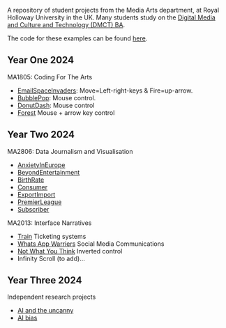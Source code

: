 A repository of student projects from the Media Arts department, at Royal Holloway University in the UK. Many students study on the [Digital Media and Culture and Technology (DMCT) BA](https://www.royalholloway.ac.uk/studying-here/undergraduate/media-arts/digital-media-culture-and-technology-ba). 

The code for these examples can be found [here](https://github.com/anthillsocial/example-student-projects).

## Year One 2024

MA1805: Coding For The Arts                                            

- [EmailSpaceInvaders](2023-24/Y1-MA1805-2024-EmailSpaceInvaders): Move=Left-right-keys & Fire=up-arrow.                              
- [BubblePop](2023-24/Y1-MA1805-2024-BubblePop): Mouse control.                                               
- [DonutDash](2023-24/Y1-MA1805-2024-DonutDash): Mouse control
- [Forest](2023-24/Y1-MA1805-2024-Forrest) Mouse + arrow key control

## Year Two 2024

MA2806: Data Journalism and Visualisation

- [AnxietyInEurope](public/2023-24/Y2-MA2806-AnxietyInEurope)
- [BeyondEntertainment](public/2023-24/Y2-MA2806-BeyondEntertainment)
- [BirthRate](public/2023-24/Y2-MA2806-BirthRate)
- [Consumer](public/2023-24/Y2-MA2806-Consumer)
- [ExportImport](public/2023-24/Y2-MA2806-ExportImport)
- [PremierLeague](public/2023-24/Y2-MA2806-PremierLeague)
- [Subscriber](public/2023-24/Y2-MA2806-Subscriber)

MA2013: Interface Narratives

- [Train](2023-24/Y2-MA2013-2024-Train) Ticketing systems
- [Whats App Warriers](2023-24/Y2-MA2013-2024-WhatsAppWarriers) Social Media Communications
- [Not What You Think](2023-24/Y2-MA2013-2024-NotWhatYouThink) Inverted control 
- Infinity Scroll (to add)...

## Year Three 2024
Independent research projects

- [AI and the uncanny](2023-24/Y3-MA3017-2024-Praxis-Uncanny-AI)
- [AI bias](2023-24/Y3-MA3801-2024-AdvancedDigital-AI-bias)
